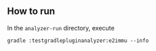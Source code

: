 
How to run
----------

In the `analyzer-run` directory, execute
```shell
gradle :testgradlepluginanalyzer:e2immu --info
```

